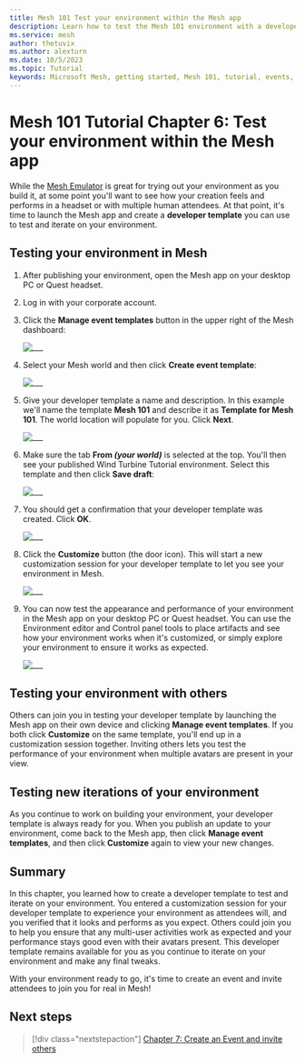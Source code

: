 ```yaml
---
title: Mesh 101 Test your environment within the Mesh app
description: Learn how to test the Mesh 101 environment with a developer template.
ms.service: mesh
author: thetuvix
ms.author: alexturn
ms.date: 10/5/2023
ms.topic: Tutorial
keywords: Microsoft Mesh, getting started, Mesh 101, tutorial, events, experiences
---
```


# Mesh 101 Tutorial Chapter 6: Test your environment within the Mesh app

While the [Mesh Emulator](../../debug-and-optimize-performance/mesh-emulator.md) is great for trying out your environment as you build it, at some point you'll want to see how your creation feels and performs in a headset or with multiple human attendees. At that point, it's time to launch the Mesh app and create a **developer template** you can use to test and iterate on your environment.

## Testing your environment in Mesh

1. After publishing your environment, open the Mesh app on your desktop PC or Quest headset.
1. Log in with your corporate account.
1. Click the **Manage event templates** button in the upper right of the Mesh dashboard:

    ![___](../../../media/sample-mesh-101/483-mesh-events-with-callout.png) 

1. Select your Mesh world and then click **Create event template**:

    ![___](../../../media/sample-mesh-101/485-create-event-template.png) 

1. Give your developer template a name and description. In this example we'll name the template **Mesh 101** and describe it as **Template for Mesh 101**. The world location will populate for you. Click **Next**.

    ![___](../../../media/sample-mesh-101/486-template-details.png) 
 
1. Make sure the tab **From *(your world)*** is selected at the top. You'll then see your published Wind Turbine Tutorial environment. Select this template and then click **Save draft**: 

    ![___](../../../media/sample-mesh-101/488-thumbnail-highlighted.png)
 
1. You should get a confirmation that your developer template was created. Click **OK**.

    ![___](../../../media/sample-mesh-101/489-success-message.png)
 
1. Click the **Customize** button (the door icon). This will start a new customization session for your developer template to let you see your environment in Mesh.
 
    ![___](../../../media/sample-mesh-101/491-mesh101-button-highlighted.png)
 
1. You can now test the appearance and performance of your environment in the Mesh app on your desktop PC or Quest headset. You can use the Environment editor and Control panel tools to place artifacts and see how your environment works when it's customized, or simply explore your environment to ensure it works as expected.

    ![___](../../../media/sample-mesh-101/493-info-dialog-buttons-highlighted.png)

## Testing your environment with others

Others can join you in testing your developer template by launching the Mesh app on their own device and clicking **Manage event templates**. If you both click **Customize** on the same template, you'll end up in a customization session together. Inviting others lets you test the performance of your environment when multiple avatars are present in your view.

## Testing new iterations of your environment

As you continue to work on building your environment, your developer template is always ready for you. When you publish an update to your environment, come back to the Mesh app, then click **Manage event templates**, and then click **Customize** again to view your new changes.

## Summary

In this chapter, you learned how to create a developer template to test and iterate on your environment. You entered a customization session for your developer template to experience your environment as attendees will, and you verified that it looks and performs as you expect. Others could join you to help you ensure that any multi-user activities work as expected and your performance stays good even with their avatars present. This developer template remains available for you as you continue to iterate on your environment and make any final tweaks.

With your environment ready to go, it's time to create an event and invite attendees to join you for real in Mesh!

## Next steps

> [!div class="nextstepaction"]
> [Chapter 7: Create an Event and invite others](mesh-101-07-create-an-event-and-invite-others.md)